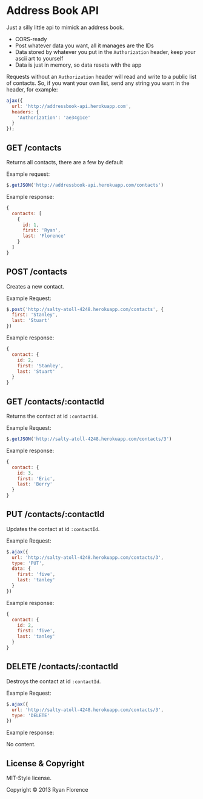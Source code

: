 Address Book API
================

Just a silly little api to mimick an address book.

- CORS-ready
- Post whatever data you want, all it manages are the IDs
- Data stored by whatever you put in the `Authorization` header, keep
  your ascii art to yourself
- Data is just in memory, so data resets with the app

Requests without an `Authorization` header will read and write to a
public list of contacts. So, if you want your own list, send any string
you want in the header, for example:

```js
ajax({
  url: 'http://addressbook-api.herokuapp.com',
  headers: {
    'Authorization': 'ae34g1ce'
  }
});
```

## GET /contacts

Returns all contacts, there are a few by default

Example request:

```js
$.getJSON('http://addressbook-api.herokuapp.com/contacts')
```

Example response:

```js
{
  contacts: [
    {
      id: 1,
      first: 'Ryan',
      last: 'Florence'
    }
  ]
}
```

## POST /contacts

Creates a new contact.

Example Request:

```js
$.post('http://salty-atoll-4248.herokuapp.com/contacts', {
  first: 'Stanley',
  last: 'Stuart'
})
```

Example response:

```js
{
  contact: {
    id: 2,
    first: 'Stanley',
    last: 'Stuart'
  }
}
```

## GET /contacts/:contactId

Returns the contact at id `:contactId`.

Example Request:

```js
$.getJSON('http://salty-atoll-4248.herokuapp.com/contacts/3')
```

Example response:

```js
{
  contact: {
    id: 3,
    first: 'Eric',
    last: 'Berry'
  }
}
```

## PUT /contacts/:contactId

Updates the contact at id `:contactId`.

Example Request:

```js
$.ajax({
  url: 'http://salty-atoll-4248.herokuapp.com/contacts/3',
  type: 'PUT',
  data: {
    first: 'five',
    last: 'tanley'
  }
})
```

Example response:

```js
{
  contact: {
    id: 2,
    first: 'five',
    last: 'tanley'
  }
}
```

## DELETE /contacts/:contactId

Destroys the contact at id `:contactId`.

Example Request:

```js
$.ajax({
  url: 'http://salty-atoll-4248.herokuapp.com/contacts/3',
  type: 'DELETE'
})
```

Example response:

No content.


License & Copyright
-------------------

MIT-Style license.

Copyright &copy; 2013 Ryan Florence

